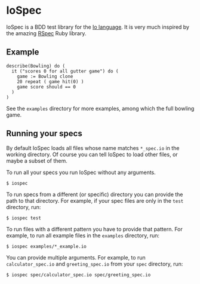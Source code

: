 IoSpec
======

IoSpec is a BDD test library for the [Io language](http://iolanguage.org/). It is very much 
inspired by the amazing [RSpec](http://rspec.info) Ruby library.

Example
-------

    describe(Bowling) do (
      it ("scores 0 for all gutter game") do (
        game := Bowling clone
        20 repeat ( game hit(0) )
        game score should == 0
      )
    )

See the `examples` directory for more examples, among which the full bowling game.

Running your specs
------------------

By default IoSpec loads all files whose name matches `*_spec.io` in the working directory. Of 
course you can tell IoSpec to load other files, or maybe a subset of them.

To run all your specs you run IoSpec without any arguments.

    $ iospec

To run specs from a different (or specific) directory you can provide the path to that directory. 
For example, if your spec files are only in the `test` directory, run:

    $ iospec test

To run files with a different pattern you have to provide that pattern. For example, to run all 
example files in the `examples` directory, run:

    $ iospec examples/*_example.io

You can provide multiple arguments. For example, to run `calculator_spec.io` and `greeting_spec.io` 
from your `spec` directory, run:

    $ iospec spec/calculator_spec.io spec/greeting_spec.io

